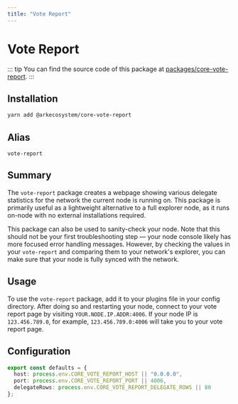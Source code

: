 ```yaml
---
title: "Vote Report"
---
```


# Vote Report

::: tip
You can find the source code of this package at [packages/core-vote-report](https://github.com/ARKEcosystem/core/tree/develop/packages/core-vote-report).
:::

## Installation

```bash
yarn add @arkecosystem/core-vote-report
```

## Alias

`vote-report`

## Summary

The `vote-report` package creates a webpage showing various delegate statistics for the network the current node is running on. This package is primarily useful as a lightweight alternative to a full explorer node, as it runs on-node with no external installations required.

This package can also be used to sanity-check your node. Note that this should not be your first troubleshooting step — your node console likely has more focused error handling messages. However, by checking the values in your `vote-report` and comparing them to your network's explorer, you can make sure that your node is fully synced with the network.

## Usage

To use the `vote-report` package, add it to your plugins file in your config directory. After doing so and restarting your node, connect to your vote report page by visiting `YOUR.NODE.IP.ADDR:4006`. If your node IP is `123.456.789.0`, for example, `123.456.789.0:4006` will take you to your vote report page.

## Configuration

```ts
export const defaults = {
  host: process.env.CORE_VOTE_REPORT_HOST || "0.0.0.0",
  port: process.env.CORE_VOTE_REPORT_PORT || 4006,
  delegateRows: process.env.CORE_VOTE_REPORT_DELEGATE_ROWS || 80
};
```
